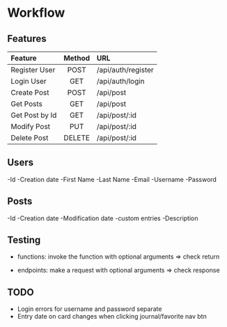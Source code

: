 # Workflow

## Features

| Feature        | Method | URL                |
| :------------- | :----: | :----------------- |
| Register User  |  POST  | /api/auth/register |
| Login User     |  GET   | /api/auth/login    |
| Create Post    |  POST  | /api/post          |
| Get Posts      |  GET   | /api/post          |
| Get Post by Id |  GET   | /api/post/:id      |
| Modify Post    |  PUT   | /api/post/:id      |
| Delete Post    | DELETE | /api/post/:id      |

## Users

-Id
-Creation date
-First Name
-Last Name
-Email
-Username
-Password

## Posts

-Id
-Creation date
-Modification date
-custom entries
-Description

## Testing

- functions: invoke the function with optional arguments => check return

- endpoints: make a request with optional arguments => check response

## TODO

- Login errors for username and password separate
- Entry date on card changes when clicking journal/favorite nav btn
